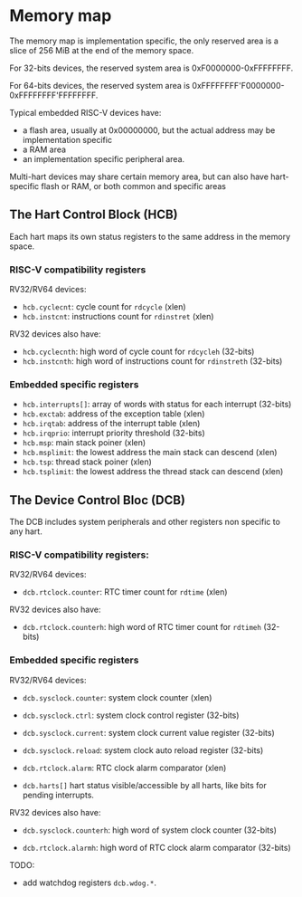 # Memory map

The memory map is implementation specific, the only reserved area is a slice of 256 MiB at the end of the memory space.

For 32-bits devices, the reserved system area is 0xF0000000-0xFFFFFFFF.

For 64-bits devices, the reserved system area is 0xFFFFFFFF'F0000000-0xFFFFFFFF'FFFFFFFF.

Typical embedded RISC-V devices have:

- a flash area, usually at 0x00000000, but the actual address may be implementation specific
- a RAM area 
- an implementation specific peripheral area.

Multi-hart devices may share certain memory area, but can also have hart-specific flash or RAM, or both common and specific areas


## The Hart Control Block (HCB)

Each hart maps its own status registers to the same address in the memory space.

### RISC-V compatibility registers

RV32/RV64 devices:

- `hcb.cyclecnt`: cycle count for `rdcycle` (xlen)
- `hcb.instcnt`: instructions count for `rdinstret` (xlen)

RV32 devices also have:

- `hcb.cyclecnth`: high word of cycle count for `rdcycleh` (32-bits)
- `hcb.instcnth`: high word of instructions count for `rdinstreth` (32-bits)

### Embedded specific registers

- `hcb.interrupts[]`: array of words with status for each interrupt (32-bits)
- `hcb.exctab`: address of the exception table (xlen)
- `hcb.irqtab`: address of the interrupt table (xlen)
- `hcb.irqprio`: interrupt priority threshold (32-bits)
- `hcb.msp`: main stack poiner (xlen)
- `hcb.msplimit`: the lowest address the main stack can descend (xlen)
- `hcb.tsp`: thread stack poiner (xlen)
- `hcb.tsplimit`: the lowest address the thread stack can descend (xlen)

## The Device Control Bloc (DCB)

The DCB includes system peripherals and other registers non specific to any hart.

### RISC-V compatibility registers:

RV32/RV64 devices:

- `dcb.rtclock.counter`: RTC timer count for `rdtime` (xlen)

RV32 devices also have:

- `dcb.rtclock.counterh`: high word of RTC timer count for `rdtimeh` (32-bits)

### Embedded specific registers

RV32/RV64 devices:

- `dcb.sysclock.counter`: system clock counter (xlen)
- `dcb.sysclock.ctrl`: system clock control register (32-bits)
- `dcb.sysclock.current`: system clock current value register (32-bits)
- `dcb.sysclock.reload`: system clock auto reload register (32-bits)

- `dcb.rtclock.alarm`: RTC clock alarm comparator (xlen)
- `dcb.harts[]` hart status visible/accessible by all harts, like bits for pending interrupts.

RV32 devices also have:

- `dcb.sysclock.counterh`: high word of system clock counter (32-bits)

- `dcb.rtclock.alarmh`: high word of RTC clock alarm comparator (32-bits)

TODO:

- add watchdog registers `dcb.wdog.*`.




